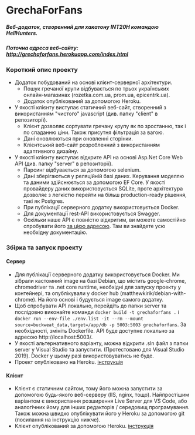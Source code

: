 # GrechaForFans
##### Веб-додаток, створенний для хакатону INT20H командою HellHunters.
##### Поточна адреса веб-сайту:   http://grechaforfans.herokuapp.com/index.html

### Короткий опис проекту
* Додаток побудований на основі клієнт-серверної архітектури.
  * Пошук гречаної крупи відбувається по трьох українських онлайн-магазинах (rozetka.com.ua, prom.ua, epicentrk.ua).
  * Додаток опублікований за допомогою Heroku.
* У якості клієнту виступає статичний веб-сайт, створенний з використанням "чистого" javascript (див. папку "client" в репозиторії). 
  * Клієнт дозволяє сортувати гречану крупу як по зростанню, так і по спаданню ціни. Також присутня фільтрація за вагою.
  * Дані оновлюються при оновленні сторінки.
  * Клієнтський веб-сайт розробленний з використанням адаптивного дизайну.
* У якості клієнту виступає відкрите API на основі Asp.Net Core Web API (див. папку "server" в репозиторії).
  * Парсинг відбувається за допомогою selenium.
  * Дані зберігаються у реляційній базі даних. Керування моделлю та даними здійснюється за допомогою EF Core. У якості провайдеру даних використовується SQLite, проте архітектура дозволяє з легкістю перейти на більш production-ready рішення, такі як Postgres.
  * При публікації серверного додатку використовується Docker.
  * Для документації rest-API використовується Swagger.
  * Оскільки наше API є повністю відкритим, ви можете самостійно спробувати його [за цією адресою](http://grechaforfans-server.herokuapp.com/index.html). Там ви знайдете усю необхідну документацію.

### Збірка та запуск проекту
#### Сервер
* Для публікації серверного додатку використовується Docker. Ми зібрали кастомний image на базі Debian, що містить google-chrome, chromedriver та .net core runtime, необхідні для запуску проекту у контейнері, та опублікували у docker hub (matthewkirik/debian-with-chrome). На його основі і будується image самого додатку.
* Щоб спробувати API локально, перейдіть до папки server та послідовно виконайте команди `docker build -t grechaforfans .` і  `docker run --env-file ./env.list -it --rm --mount source=buckweat_data,target=/app/db -p 5003:5003 grechaforfans`. За необхідності, змініть Dockerfile. API буде доступне локально за адресою http://localhost:5003/.
* У якості альтернативного варіанту, можна відкрити .sln файл з папки server у Visual Studio та запустити. (Протестовано для Visual Studio 2019). Docker у цьому разі використовуватись не буде.
* Проект опубліковано на Heroku. [інструкція](https://devcenter.heroku.com/articles/container-registry-and-runtime)
#### Клієнт
* Клієнт є статичним сайтом, тому його можна запустити за допомогою будь-якого веб-серверу (IIS, nginx, тощо). Найпростішим варіантом є використання розширення Live Server для VS Code, або аналогічних йому для інших редакторів / середовищ програмування. Також можна швидко опублікувати його у Heroku за допомогою git (посилання на інструкцію нижче).
* Клієнт опублікований за допомогою Heroku. [інструкція](https://devcenter.heroku.com/articles/git)
